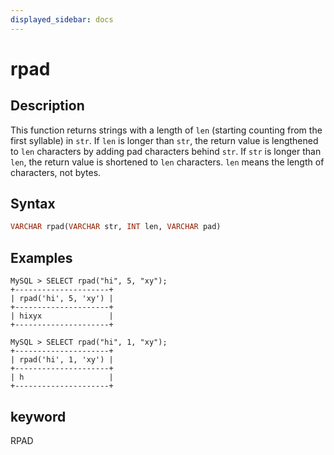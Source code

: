 ```yaml
---
displayed_sidebar: docs
---
```


# rpad

## Description

This function returns strings with a length of `len` (starting counting from the first syllable) in `str`. If `len` is longer than `str`, the return value is lengthened to `len` characters by adding pad characters behind `str`.  If `str` is longer than `len`, the return value is shortened to `len` characters. `len` means the length of characters, not bytes.

## Syntax

```Haskell
VARCHAR rpad(VARCHAR str, INT len, VARCHAR pad)
```

## Examples

```Plain Text
MySQL > SELECT rpad("hi", 5, "xy");
+---------------------+
| rpad('hi', 5, 'xy') |
+---------------------+
| hixyx               |
+---------------------+

MySQL > SELECT rpad("hi", 1, "xy");
+---------------------+
| rpad('hi', 1, 'xy') |
+---------------------+
| h                   |
+---------------------+
```

## keyword

RPAD
